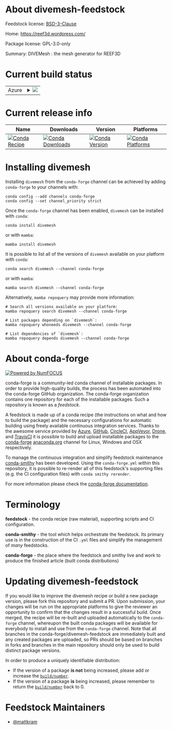 About divemesh-feedstock
========================

Feedstock license: [BSD-3-Clause](https://github.com/conda-forge/divemesh-feedstock/blob/main/LICENSE.txt)

Home: https://reef3d.wordpress.com/

Package license: GPL-3.0-only

Summary: DIVEMesh : the mesh generator for REEF3D

Current build status
====================


<table>
    
  <tr>
    <td>Azure</td>
    <td>
      <details>
        <summary>
          <a href="https://dev.azure.com/conda-forge/feedstock-builds/_build/latest?definitionId=20612&branchName=main">
            <img src="https://dev.azure.com/conda-forge/feedstock-builds/_apis/build/status/divemesh-feedstock?branchName=main">
          </a>
        </summary>
        <table>
          <thead><tr><th>Variant</th><th>Status</th></tr></thead>
          <tbody><tr>
              <td>linux_64</td>
              <td>
                <a href="https://dev.azure.com/conda-forge/feedstock-builds/_build/latest?definitionId=20612&branchName=main">
                  <img src="https://dev.azure.com/conda-forge/feedstock-builds/_apis/build/status/divemesh-feedstock?branchName=main&jobName=linux&configuration=linux%20linux_64_" alt="variant">
                </a>
              </td>
            </tr><tr>
              <td>osx_64</td>
              <td>
                <a href="https://dev.azure.com/conda-forge/feedstock-builds/_build/latest?definitionId=20612&branchName=main">
                  <img src="https://dev.azure.com/conda-forge/feedstock-builds/_apis/build/status/divemesh-feedstock?branchName=main&jobName=osx&configuration=osx%20osx_64_" alt="variant">
                </a>
              </td>
            </tr><tr>
              <td>osx_arm64</td>
              <td>
                <a href="https://dev.azure.com/conda-forge/feedstock-builds/_build/latest?definitionId=20612&branchName=main">
                  <img src="https://dev.azure.com/conda-forge/feedstock-builds/_apis/build/status/divemesh-feedstock?branchName=main&jobName=osx&configuration=osx%20osx_arm64_" alt="variant">
                </a>
              </td>
            </tr>
          </tbody>
        </table>
      </details>
    </td>
  </tr>
</table>

Current release info
====================

| Name | Downloads | Version | Platforms |
| --- | --- | --- | --- |
| [![Conda Recipe](https://img.shields.io/badge/recipe-divemesh-green.svg)](https://anaconda.org/conda-forge/divemesh) | [![Conda Downloads](https://img.shields.io/conda/dn/conda-forge/divemesh.svg)](https://anaconda.org/conda-forge/divemesh) | [![Conda Version](https://img.shields.io/conda/vn/conda-forge/divemesh.svg)](https://anaconda.org/conda-forge/divemesh) | [![Conda Platforms](https://img.shields.io/conda/pn/conda-forge/divemesh.svg)](https://anaconda.org/conda-forge/divemesh) |

Installing divemesh
===================

Installing `divemesh` from the `conda-forge` channel can be achieved by adding `conda-forge` to your channels with:

```
conda config --add channels conda-forge
conda config --set channel_priority strict
```

Once the `conda-forge` channel has been enabled, `divemesh` can be installed with `conda`:

```
conda install divemesh
```

or with `mamba`:

```
mamba install divemesh
```

It is possible to list all of the versions of `divemesh` available on your platform with `conda`:

```
conda search divemesh --channel conda-forge
```

or with `mamba`:

```
mamba search divemesh --channel conda-forge
```

Alternatively, `mamba repoquery` may provide more information:

```
# Search all versions available on your platform:
mamba repoquery search divemesh --channel conda-forge

# List packages depending on `divemesh`:
mamba repoquery whoneeds divemesh --channel conda-forge

# List dependencies of `divemesh`:
mamba repoquery depends divemesh --channel conda-forge
```


About conda-forge
=================

[![Powered by
NumFOCUS](https://img.shields.io/badge/powered%20by-NumFOCUS-orange.svg?style=flat&colorA=E1523D&colorB=007D8A)](https://numfocus.org)

conda-forge is a community-led conda channel of installable packages.
In order to provide high-quality builds, the process has been automated into the
conda-forge GitHub organization. The conda-forge organization contains one repository
for each of the installable packages. Such a repository is known as a *feedstock*.

A feedstock is made up of a conda recipe (the instructions on what and how to build
the package) and the necessary configurations for automatic building using freely
available continuous integration services. Thanks to the awesome service provided by
[Azure](https://azure.microsoft.com/en-us/services/devops/), [GitHub](https://github.com/),
[CircleCI](https://circleci.com/), [AppVeyor](https://www.appveyor.com/),
[Drone](https://cloud.drone.io/welcome), and [TravisCI](https://travis-ci.com/)
it is possible to build and upload installable packages to the
[conda-forge](https://anaconda.org/conda-forge) [anaconda.org](https://anaconda.org/)
channel for Linux, Windows and OSX respectively.

To manage the continuous integration and simplify feedstock maintenance
[conda-smithy](https://github.com/conda-forge/conda-smithy) has been developed.
Using the ``conda-forge.yml`` within this repository, it is possible to re-render all of
this feedstock's supporting files (e.g. the CI configuration files) with ``conda smithy rerender``.

For more information please check the [conda-forge documentation](https://conda-forge.org/docs/).

Terminology
===========

**feedstock** - the conda recipe (raw material), supporting scripts and CI configuration.

**conda-smithy** - the tool which helps orchestrate the feedstock.
                   Its primary use is in the construction of the CI ``.yml`` files
                   and simplify the management of *many* feedstocks.

**conda-forge** - the place where the feedstock and smithy live and work to
                  produce the finished article (built conda distributions)


Updating divemesh-feedstock
===========================

If you would like to improve the divemesh recipe or build a new
package version, please fork this repository and submit a PR. Upon submission,
your changes will be run on the appropriate platforms to give the reviewer an
opportunity to confirm that the changes result in a successful build. Once
merged, the recipe will be re-built and uploaded automatically to the
`conda-forge` channel, whereupon the built conda packages will be available for
everybody to install and use from the `conda-forge` channel.
Note that all branches in the conda-forge/divemesh-feedstock are
immediately built and any created packages are uploaded, so PRs should be based
on branches in forks and branches in the main repository should only be used to
build distinct package versions.

In order to produce a uniquely identifiable distribution:
 * If the version of a package **is not** being increased, please add or increase
   the [``build/number``](https://docs.conda.io/projects/conda-build/en/latest/resources/define-metadata.html#build-number-and-string).
 * If the version of a package **is** being increased, please remember to return
   the [``build/number``](https://docs.conda.io/projects/conda-build/en/latest/resources/define-metadata.html#build-number-and-string)
   back to 0.

Feedstock Maintainers
=====================

* [@mattkram](https://github.com/mattkram/)

